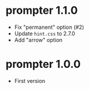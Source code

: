 # prompter 1.1.0

* Fix "permanent" option (#2)
* Update `hint.css` to 2.7.0
* Add "arrow" option

# prompter 1.0.0

* First version
